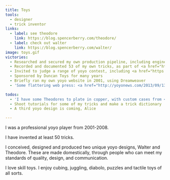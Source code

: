```yaml
---
title: Toys
tools:
  - designer
  - trick inventor
links:
  - label: see theodore
    link: https://blog.spencerberry.com/theodore/
  - label: check out walter
    link: https://blog.spencerberry.com/walter/
image: toys.gif
victories:
  - Researched and secured my own production pipeline, including engineering, manufacturing and finishing
  - Recorded and documented 53 of my own tricks, as part of <a href="http://365yoyotricks.com/tag/spencer-berry/" target="_blank">365 yoyo tricks</a> project (down at the moment, due to music rights issues)
  - Invited to judge a range of yoyo contest, including <a href="https://www.youtube.com/watch?v=k4TfA7jDskk" target="_blank">Finnish Nationals</a>
  - Sponsored by Duncan Toys for many years
  - Briefly ran my own yoyo website in 2001, using Dreamweaver
  - 'Some flattering web press: <a href="http://yoyonews.com/2013/09/13/interview-spencer-berry">[Interview]</a> <a href="http://yoyonews.com/2013/04/05/fixed-friday-play-like-a-wild-man-with-spencer-berry">[Play like a wild man]</a><a href="https://www.youtube.com/watch?v=toYcQoWjmBg">[Video Interview] </a>'

todos:
  - 'I have some Theodores to plate in copper, with custom cases from <a href="https://artifactbags.com/" target ="_blank">Artifact</a>'
  - Shoot tutorials for some of my tricks and make a trick dictionary
  - A third yoyo design is coming, Alice

---
```

I was a professional yoyo player from 2001-2008.

I have invented at least 50 tricks.

I conceived, designed and produced two unique yoyo designs, Walter and Theodore. These are made domestically, through people who can meet my standards of quality, design, and communication.

I love skill toys. I enjoy cubing, juggling, diabolo, puzzles and tactile toys of all sorts.

